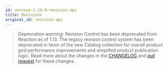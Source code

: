 ```yaml
---
id: version-1.14.0-revision-api
title: Revisions
original_id: revision-api
---
```


> _Deprecation warning:_ Revision Control has been deprecated from Reaction as of 1.13. The legacy revision control system has been deprecated in favor of the new Catalog collection for overall product gird performance improvements and simplifed product publication logic. Read more about the changes in the [CHANGELOG](https://github.com/reactioncommerce/reaction/blob/master/CHANGELOG.md) and [pull request](https://github.com/reactioncommerce/reaction/pull/4238) for these changes.